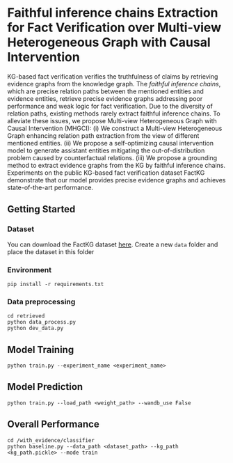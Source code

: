 # Faithful inference chains Extraction for Fact Verification over Multi-view Heterogeneous Graph with Causal Intervention
KG-based fact verification verifies the truthfulness of claims by retrieving evidence graphs from the knowledge graph. The *faithful inference chains*, which are precise relation paths between the mentioned entities and evidence entities, retrieve precise evidence graphs addressing poor performance and weak logic for fact verification. Due to the diversity of relation paths, existing methods rarely extract faithful inference chains. To alleviate these issues, we propose Multi-view Heterogeneous Graph with Causal Intervention (MHGCI): (i) We construct a Multi-view Heterogeneous Graph enhancing relation path extraction from the view of different mentioned entities. (ii) We propose a self-optimizing causal intervention model to generate assistant entities mitigating the out-of-distribution problem caused by counterfactual relations. (iii) We propose a grounding method to extract evidence graphs from the KG by faithful inference chains. Experiments on the public KG-based fact verification dataset FactKG demonstrate that our model provides precise evidence graphs and achieves state-of-the-art performance.

## Getting Started
### Dataset
You can download the FactKG dataset [here](https://drive.google.com/drive/folders/1q0_MqBeGAp5_cBJCBf_1alYaYm14OeTk?usp=share_link). Create a new `data` folder and place the dataset in this folder

### Environment

```shell
pip install -r requirements.txt
```

### Data preprocessing

```shell
cd retrieved
python data_process.py
python dev_data.py
```

## Model Training

```shell
python train.py --experiment_name <experiment_name>
```

## Model Prediction

```shell
python train.py --load_path <weight_path> --wandb_use False
```

## Overall Performance

```shell
cd /with_evidence/classifier
python baseline.py --data_path <dataset_path> --kg_path <kg_path.pickle> --mode train
```


